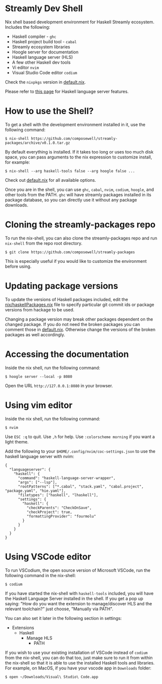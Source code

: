 # Streamly Dev Shell

Nix shell based development environment for Haskell Streamly
ecosystem. Includes the following:

* Haskell compiler - `ghc`
* Haskell project build tool - `cabal`
* Streamly ecosystem libraries
* Hoogle server for documentation
* Haskell language server (HLS)
* A few other Haskell dev tools
* Vi editor `nvim`
* Visual Studio Code editor `codium`

Check the `nixpkgs` version in [default.nix](default.nix).

Please refer to
[this page](https://haskell-language-server.readthedocs.io/en/latest/features.html)
for Haskell language server features.

# How to use the Shell?

To get a shell with the development environment installed in it, use the
following command:

```
$ nix-shell https://github.com/composewell/streamly-packages/archive/v0.1.0.tar.gz
```

By default everything is installed. If it takes too long or uses too
much disk space, you can pass arguments to the nix expression to
customize install, for example:

```
$ nix-shell --arg haskell-tools false --arg hoogle false ...
```

Check out [default.nix](default.nix) for all available options.

Once you are in the shell, you can use `ghc`, `cabal`, `nvim`, `codium`,
`hoogle`, and other tools from the PATH. `ghc` will have streamly packages
installed in its package database, so you can directly use it without any
package downloads.

# Cloning the streamly-packages repo

To run the nix-shell, you can also clone the streamly-packages
repo and run `nix-shell` from the repo root directory.

```
$ git clone https://github.com/composewell/streamly-packages
```

This is especially useful if you would like to customize the environment before
using.

# Updating package versions

To update the versions of Haskell packages included, edit the
[nix/haskellPackages.nix](nix/haskellPackages.nix) file to specify
particular git commit ids or package versions from hackage to be used.

Changing a package version may break other packages dependent on the changed
package. If you do not need the broken packages you can comment those in
[default.nix](default.nix). Otherwise change the versions of the broken
packages as well accordingly.

# Accessing the documentation

Inside the nix shell, run the following command:

```
$ hoogle server --local -p 8080
```

Open the URL `http://127.0.0.1:8080` in your browser.

# Using vim editor

Inside the nix shell, run the following command:

```
$ nvim
```

Use `ESC :q` to quit.
Use `,h` for help.
Use `:colorscheme morning` if you want a light theme.

Add the following to your `$HOME/.config/nvim/coc-settings.json` to use the
haskell language server with nvim:

```
{
  "languageserver": {
    "haskell": {
      "command": "haskell-language-server-wrapper",
      "args": ["--lsp"],
      "rootPatterns": ["*.cabal", "stack.yaml", "cabal.project", "package.yaml", "hie.yaml"],
      "filetypes": ["haskell", "lhaskell"],
      "settings": {
        "haskell": {
          "checkParents": "CheckOnSave",
          "checkProject": true,
          "formattingProvider": "fourmolu"
        }
      }
    }
  }
}
```

# Using VSCode editor

To run VSCodium, the open source version of Microsoft VSCode, run the
following command in the nix-shell:

```
$ codium
```

If you have started the nix-shell with `haskell-tools` included, you
will have the Haskell Language Server installed in the shell.  If you
get a pop up saying: "How do you want the extension to manage/discover
HLS and the relevant toolchain?" just choose, "Manually via PATH".

You can also set it later in the following section in settings:
  * Extensions
    * Haskell
      * Manage HLS
        * PATH

If you wish to use your existing installation of VSCode instead of
`codium` from the nix-shell, you can do that too, just make sure to run
it from within the nix-shell so that it is able to use the installed
Haskell tools and libraries. For example, on MacOS, if you have your
vscode app in `Downloads` folder:

```
$ open ~/Downloads/Visual\ Studio\ Code.app
```
